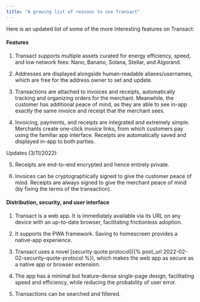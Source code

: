 ```yaml
---
title: "A growing list of reasons to use Transact"
---
```


Here is an updated list of some of the more interesting features on Transact:


#### Features

1. Transact supports multiple assets curated for energy efficiency, speed, and low network fees: Nano, Banano, Solana, Stellar, and Algorand.

2. Addresses are displayed alongside human-readable aliases/usernames, which are free for the address owner to set and update.

3. Transactions are attached to invoices and receipts, automatically tracking and organizing orders for the merchant. Meanwhile, the customer has additional peace of mind, as they are able to see in-app exactly the same invoice and receipt that the merchant sees.

4. Invoicing, payments, and receipts are integrated and extremely simple. Merchants create one-click invoice links, from which customers pay using the familiar app interface. Receipts are automatically saved and displayed in-app to both parties.

Updates (3/11/2022):

5. Receipts are end-to-end encrypted and hence entirely private.

6. Invoices can be cryptographically signed to give the customer peace of mind. Receipts are always signed to give the merchant peace of mind (by fixing the terms of the transaction).


#### Distribution, security, and user interface

1. Transact is a web app. It is immediately available via its URL on any device with an up-to-date browser, facilitating frictionless adoption.

2. It supports the PWA framework. Saving to homescreen provides a native-app experience.

3. Transact uses a novel [security quote protocol]({% post_url 2022-02-02-security-quote-protocol %}), which makes the web app as secure as a native app or browser extension.

4. The app has a minimal but feature-dense single-page design, facilitating speed and efficiency, while reducing the probability of user error.

5. Transactions can be searched and filtered.
